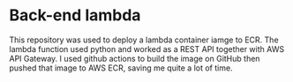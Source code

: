 # Back-end lambda

<p>This repository was used to deploy a lambda container iamge to ECR. The lambda function used python and worked as a REST API together with AWS API Gateway. I used github actions to build the image on GitHub then pushed that image to AWS ECR, saving me quite a lot of time. </p>
